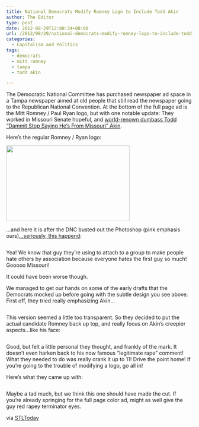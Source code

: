 ```yaml
---
title: National Democrats Modify Romney Logo to Include Todd Akin
author: The Editor
type: post
date: 2012-08-29T12:00:34+00:00
url: /2012/08/29/national-democrats-modify-romney-logo-to-include-todd-akin/
categories:
  - Capitalism and Politics
tags:
  - democrats
  - mitt romney
  - tampa
  - todd akin

---
```

The Democratic National Committee has purchased newspaper ad space in a Tampa newspaper aimed at old people that still read the newspaper going to the Republican National Convention. At the bottom of the full page ad is the Mitt Romney / Paul Ryan logo, but with one notable update: They worked in Missouri Senate hopeful, and <a href="http://punchingkitty.com/2012/08/20/todd-akin-is-legitimately-retarded/" target="_blank">world-renown dumbass Todd &#8220;Dammit Stop Saying He&#8217;s From Missouri&#8221; Akin</a>.

Here&#8217;s the regular Romney / Ryan logo:

[<img class="aligncenter size-full wp-image-14482" title="romney_ryan" src="http://media.punchingkitty.com/wordpress/2012/08/romney_ryan.jpg" alt="" width="333" height="204" />][1]

&#8230;and here it is after the DNC busted out the Photoshop (pink emphasis ours)<a href="http://www.stltoday.com/news/local/govt-and-politics/political-fix/democrats-add-akin-to-romney-ryan-logo-in-newspaper-ad/article_25ec890c-f151-11e1-98ba-0019bb30f31a.html" target="_blank">&#8230;seriously, this happend</a>:

<p style="text-align: center;">
  <a href="http://media.punchingkitty.com/wordpress/2012/08/romney_ryan_akin.jpg"><img class="aligncenter  wp-image-14483" title="romney_ryan_akin" src="http://media.punchingkitty.com/wordpress/2012/08/romney_ryan_akin.jpg?filter=resize&w=333" alt="" /></a>
</p>

<p style="text-align: left;">
  Yea! We know that guy they&#8217;re using to attach to a group to make people hate others by association because everyone hates the first guy so much! Gooooo Missouri!
</p>

<p style="text-align: left;">
  It could have been worse though.
</p>

<p style="text-align: left;">
  We managed to get our hands on some of the early drafts that the Democrats mocked up before going with the subtle design you see above. First off, they tried really emphasizing Akin&#8230;
</p>

<p style="text-align: center;">
  <a href="http://media.punchingkitty.com/wordpress/2012/08/akin_romney_ryan.jpg"><img class="aligncenter  wp-image-14485" title="akin_romney_ryan" src="http://media.punchingkitty.com/wordpress/2012/08/akin_romney_ryan.jpg?filter=resize&w=333" alt="" /></a>
</p>

<p style="text-align: left;">
  This version seemed a little too transparent. So they decided to put the actual candidate Romney back up top, and really focus on Akin&#8217;s creepier aspects&#8230;like his face:
</p>

<p style="text-align: center;">
  <a href="http://media.punchingkitty.com/wordpress/2012/08/romney_ryan_akin_creepy.jpg"><img class="aligncenter  wp-image-14484" title="romney_ryan_akin_creepy" src="http://media.punchingkitty.com/wordpress/2012/08/romney_ryan_akin_creepy.jpg?filter=resize&w=333" alt="" /></a>
</p>

<p style="text-align: left;">
  Good, but felt a little personal they thought, and frankly of the mark. It doesn&#8217;t even harken back to his now famous &#8220;legitimate rape&#8221; comment! What they needed to do was really crank it up to 11! Drive the point home! If you&#8217;re going to the trouble of modifying a logo, go all in!
</p>

<p style="text-align: left;">
  Here&#8217;s what they came up with:
</p>

<p style="text-align: center;">
  <a href="http://media.punchingkitty.com/wordpress/2012/08/akin_romney_rape.jpg"><img class="aligncenter  wp-image-14486" title="akin_romney_rape" src="http://media.punchingkitty.com/wordpress/2012/08/akin_romney_rape.jpg?filter=resize&w=333" alt="" /></a>
</p>

<p style="text-align: left;">
  Maybe a tad much, but we think this one should have made the cut. If you&#8217;re already springing for the full page color ad, might as well give the guy red rapey terminator eyes.
</p>

<p style="text-align: left;">
  via <a href="http://www.stltoday.com/news/local/govt-and-politics/political-fix/democrats-add-akin-to-romney-ryan-logo-in-newspaper-ad/article_25ec890c-f151-11e1-98ba-0019bb30f31a.html" target="_blank">STLToday</a>
</p>

 [1]: http://media.punchingkitty.com/wordpress/2012/08/romney_ryan.jpg